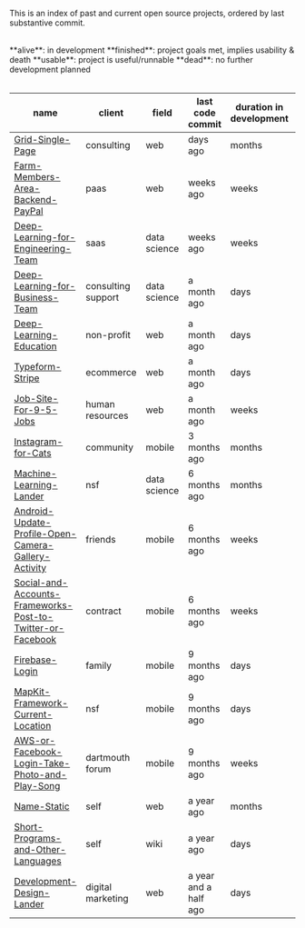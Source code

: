 This is an index of past and current open source projects, ordered by last substantive commit.

<br>
**alive**: in development  
**finished**: project goals met, implies usability & death  
**usable**: project is useful/runnable  
**dead**: no further development planned
<br><br>

| name | client | field | last code commit | duration in development | status | 
| ---- | --------- | ---- | -------------- | ---- |---- |
| [Grid-Single-Page](https://github.com/SamPutnam/Grid-Single-Page) | consulting | web | days ago | months | alive |
| [Farm-Members-Area-Backend-PayPal](https://github.com/samputnam/Farm-Members-Area-Backend-PayPal) | paas | web | weeks ago | weeks | usable |
|[Deep-Learning-for-Engineering-Team](https://github.com/samputnam/Deep-Learning-for-Engineering-Team) | saas | data science | weeks ago | weeks | dead |
|[Deep-Learning-for-Business-Team](https://github.com/samputnam/Deep-Learning-for-Business-Team) | consulting support | data science | a month ago | days | dead |
| [Deep-Learning-Education](https://github.com/samputnam/Deep-Learning-Education) | non-profit  | web | a month ago | days | dead |
| [Typeform-Stripe](https://github.com/samputnam/Typeform-Stripe) | ecommerce | web | a month ago | days | finished |
| [Job-Site-For-9-5-Jobs](https://github.com/samputnam/Job-Site-For-9-5-Jobs) | human resources | web | a month ago | weeks | dead |
| [Instagram-for-Cats](https://github.com/samputnam/Instagram-for-Cats) | community | mobile | 3 months ago | months | finished |
| [Machine-Learning-Lander](https://github.com/SamPutnam/Machine-Learning-Lander) | nsf | data science | 6 months ago | months | finished |
| [Android-Update-Profile-Open-Camera-Gallery-Activity](https://github.com/samputnam/Android-Update-Profile-Open-Camera-Gallery-Activity) | friends | mobile | 6 months ago | weeks | dead |
| [Social-and-Accounts-Frameworks-Post-to-Twitter-or-Facebook](https://github.com/samputnam/Social-and-Accounts-Frameworks-Post-to-Twitter-or-Facebook) | contract | mobile | 6 months ago | weeks | usable |
| [Firebase-Login](https://github.com/samputnam/Firebase-Login) | family | mobile | 9 months ago | days | dead |
| [MapKit-Framework-Current-Location](https://github.com/Dartmouth-entrepreneurial-network/MapKit-Current-Location) | nsf | mobile | 9 months ago | days | usable |
| [AWS-or-Facebook-Login-Take-Photo-and-Play-Song](https://github.com/Dartmouth-entrepreneurial-network/AWS-or-Facebook-Login-Take-Photo-and-Play-Song) | dartmouth forum | mobile | 9 months ago | weeks | dead |
| [Name-Static](https://github.com/SamPutnam/Name-Static) | self | web | a year ago | months | finished |
| [Short-Programs-and-Other-Languages](https://github.com/SamPutnam/Short-Programs-and-Other-Languages) | self | wiki | a year ago | days | alive |
| [Development-Design-Lander](https://github.com/SamPutnam/Development-Design-Lander) | digital marketing | web | a year and a half ago | days | finished |




